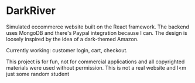 # DarkRiver
Simulated eccommerce website built on the React framework. The backend uses MongoDB and there's Paypal integration because I can. 
The design is loosely inspired by the idea of a dark-themed Amazon.

Currently working: customer login, cart, checkout.

This project is for fun, not for commercial applications and all copyrighted materials were used without permission. This is not a real website and I<m just some random student

